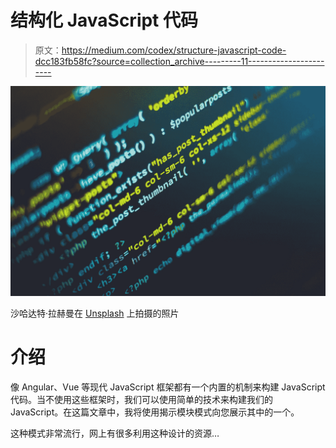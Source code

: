 # 结构化 JavaScript 代码

> 原文：<https://medium.com/codex/structure-javascript-code-dcc183fb58fc?source=collection_archive---------11----------------------->

![](img/a99e28d16e69465cfb0f45c5a0f2560a.png)

沙哈达特·拉赫曼在 [Unsplash](https://unsplash.com?utm_source=medium&utm_medium=referral) 上拍摄的照片

# 介绍

像 Angular、Vue 等现代 JavaScript 框架都有一个内置的机制来构建 JavaScript 代码。当不使用这些框架时，我们可以使用简单的技术来构建我们的 JavaScript。在这篇文章中，我将使用揭示模块模式向您展示其中的一个。

这种模式非常流行，网上有很多利用这种设计的资源…
